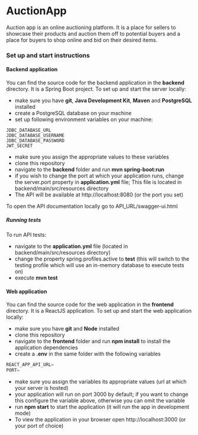 # AuctionApp

Auction app is an online auctioning platform. 
It is a place for sellers to showcase their products and auction them off to potential buyers
and a place for buyers to shop online and bid on their desired items.

### Set up and start instructions

#### Backend application
You can find the source code for the backend application in the **backend** directory. It is a Spring Boot project. To set up and start the server locally:

- make sure you have **git**, **Java Development Kit**, **Maven** and **PostgreSQL** installed
- create a PostgreSQL database on your machine 
- set up following environment variables on your machine:

```shell
JDBC_DATABASE_URL
JDBC_DATABASE_USERNAME
JDBC_DATABASE_PASSWORD
JWT_SECRET
```
- make sure you assign the appropriate values to these variables
- clone this repository
- navigate to the **backend** folder and run **mvn spring-boot:run** 
- if you wish to change the port at which your application runs, change the server.port property in **application.yml** file; This file is located in backend/main/src/resources directory
- The API will be available at http://localhost:8080 (or the port you set)

To open the API documentation locally go to API_URL/swagger-ui.html

##### Running tests
To run API tests:
- navigate to the **application.yml** file (located in backend/main/src/resources directory)
- change the property spring.profiles.active to **test** (this will switch to the testing profile which will use an in-memory database to execute tests on)
- execute **mvn test** 

#### Web application
You can find the source code for the web application in the **frontend** directory. It is a ReactJS application. To set up and start the web application locally: 

- make sure you have **git** and **Node** installed 
- clone this repository 
- navigate to the **frontend** folder and run **npm install** to install the application dependencies 
- create a **.env** in the same folder with the following variables

```javascript
REACT_APP_API_URL=
PORT=
```
- make sure you assign the variables its appropriate values (url at which your server is hosted)
- your application will run on port 3000 by default; if you want to change this configure the variable above, otherwise you can omit the variable 
- run **npm start** to start the application (it will run the app in development mode) 
- To view the application in your browser open http://localhost:3000 (or your port of choice)
